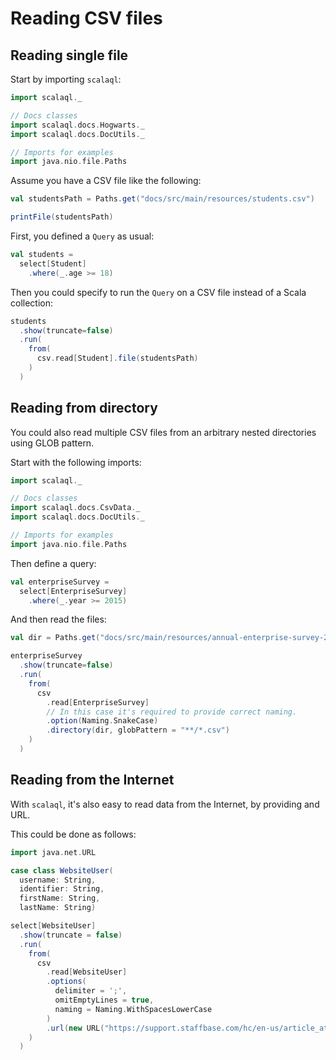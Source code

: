 # Reading CSV files

## Reading single file

Start by importing `scalaql`:

```scala mdoc
import scalaql._

// Docs classes
import scalaql.docs.Hogwarts._
import scalaql.docs.DocUtils._

// Imports for examples
import java.nio.file.Paths
```

Assume you have a CSV file like the following:

```scala mdoc
val studentsPath = Paths.get("docs/src/main/resources/students.csv")

printFile(studentsPath)
```

First, you defined a `Query` as usual:

```scala mdoc
val students =
  select[Student]
    .where(_.age >= 18)
```

Then you could specify to run the `Query` on a CSV file instead of a Scala collection:

```scala mdoc
students
  .show(truncate=false)
  .run(
    from(
      csv.read[Student].file(studentsPath)
    )
  )
```

## Reading from directory

You could also read multiple CSV files from an arbitrary nested directories using GLOB pattern.

Start with the following imports:

```scala mdoc:reset
import scalaql._

// Docs classes
import scalaql.docs.CsvData._
import scalaql.docs.DocUtils._

// Imports for examples
import java.nio.file.Paths
```

Then define a query:

```scala mdoc
val enterpriseSurvey =
  select[EnterpriseSurvey]
    .where(_.year >= 2015)
```

And then read the files:

```scala mdoc
val dir = Paths.get("docs/src/main/resources/annual-enterprise-survey-2020/")

enterpriseSurvey
  .show(truncate=false)
  .run(
    from(
      csv
        .read[EnterpriseSurvey]
        // In this case it's required to provide correct naming. 
        .option(Naming.SnakeCase)
        .directory(dir, globPattern = "**/*.csv")
    )
  )
```

## Reading from the Internet

With `scalaql`, it's also easy to read data from the Internet, by providing and URL.

This could be done as follows:

```scala mdoc
import java.net.URL

case class WebsiteUser(
  username: String, 
  identifier: String, 
  firstName: String, 
  lastName: String)

select[WebsiteUser]
  .show(truncate = false)
  .run(
    from(
      csv
        .read[WebsiteUser]
        .options(
          delimiter = ';',
          omitEmptyLines = true,
          naming = Naming.WithSpacesLowerCase
        )
        .url(new URL("https://support.staffbase.com/hc/en-us/article_attachments/360009197031/username.csv"))
    )
  )
```